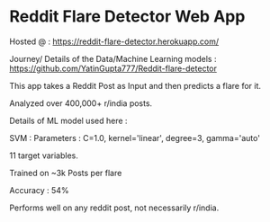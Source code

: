 # Reddit Flare Detector Web App

Hosted @ : https://reddit-flare-detector.herokuapp.com/

Journey/ Details of the Data/Machine Learning models : https://github.com/YatinGupta777/Reddit-flare-detector

This app takes a Reddit Post as Input and then predicts a flare for it. 

Analyzed over 400,000+ r/india posts.

Details of ML model used here :

SVM : Parameters : C=1.0, kernel='linear', degree=3, gamma='auto'

11 target variables.

Trained on ~3k Posts per flare

Accuracy : 54%

Performs well on any reddit post, not necessarily r/india.
